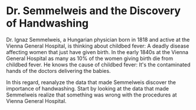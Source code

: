 # Dr. Semmelweis and the Discovery of Handwashing

Dr. Ignaz Semmelweis, a Hungarian physician born in 1818 and active at the Vienna General Hospital, is thinking about childbed fever: A deadly disease affecting women that just have given birth. In the early 1840s at the Vienna General Hospital as many as 10% of the women giving birth die from childbed fever. He knows the cause of childbed fever: It's the contaminated hands of the doctors delivering the babies.

In this regard, reanalyze the data that made Semmelweis discover the importance of handwashing. Start by looking at the data that made Semmelweis realize that something was wrong with the procedures at Vienna General Hospital.
